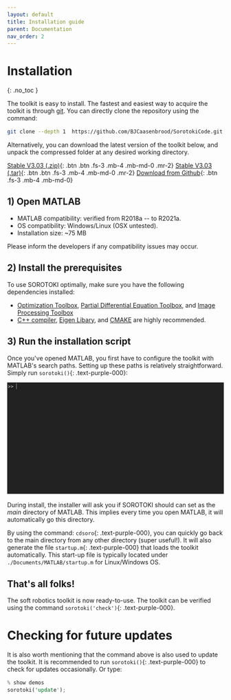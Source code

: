 ```yaml
---
layout: default
title: Installation guide
parent: Documentation
nav_order: 2
---
```


# Installation
{: .no_toc }

The toolkit is easy to install. The fastest and easiest way to acquire the toolkit is through [git](https://git-scm.com/downloads). You can directly clone the repository using the command:

```bash
git clone --depth 1  https://github.com/BJCaasenbrood/SorotokiCode.git
```

Alternatively, you can download the latest version of the toolkit below, and unpack the compressed folder at any desired working directory.

[Stable V3.03 (.zip)](https://github.com/BJCaasenbrood/SorotokiCode/zipball/master){: .btn .btn .fs-3 .mb-4 .mb-md-0 .mr-2}  [Stable V3.03 (.tar)](https://github.com/BJCaasenbrood/SorotokiCode/tarball/master){: .btn .btn .fs-3 .mb-4 .mb-md-0 .mr-2} [Download from Github](https://github.com/BJCaasenbrood/SorotokiCode){: .btn .fs-3 .mb-4 .mb-md-0}  


## 1) Open MATLAB
- MATLAB compatibility: verified from R2018a -- to R2021a.
- OS compatibility: Windows/Linux (OSX untested).
- Installation size: ~75 MB

Please inform the developers if any compatibility issues may occur.

## 2) Install the prerequisites
To use SOROTOKI optimally, make sure you have the following dependencies installed:

- [Optimization Toolbox](https://nl.mathworks.com/products/optimization.html), [Partial Differential Equation Toolbox](https://nl.mathworks.com/products/pde.html), and [Image Processing Toolbox](https://nl.mathworks.com/products/image.html)
- [C++ compiler](http://mingw-w64.org/doku.php/start), [Eigen Libary](https://eigen.tuxfamily.org/index.php?title=Main_Page), and [CMAKE](https://cmake.org/) are highly recommended.

## 3) Run the installation script

Once you've opened MATLAB, you first have to configure the toolkit with MATLAB's search paths. Setting up these paths is relatively straightforward. Simply run `sorotoki()`{: .text-purple-000}:

<img src="./img/installing.gif" width="725">

During install, the installer will ask you if SOROTOKI should can set as the *main* directory of MATLAB. This implies every time you open MATLAB, it will automatically go this directory.

By using the command: `cdsoro`{: .text-purple-000}, you can quickly go back to the main directory from any other directory (super useful!). It will also generate the file `startup.m`{: .text-purple-000} that loads the toolkit automatically. This start-up file is typically located under `./Documents/MATLAB/startup.m` for Linux/Windows OS.

## That's all folks!
The soft robotics toolkit is now ready-to-use. The toolkit can be verified using the command `sorotoki('check')`{: .text-purple-000}.

# Checking for future updates
It is also worth mentioning that the command above is also used to update the toolkit. It is recommended to run `sorotoki()`{: .text-purple-000} to check for updates occasionally. Or type:

```rust
% show demos
sorotoki('update');
```
